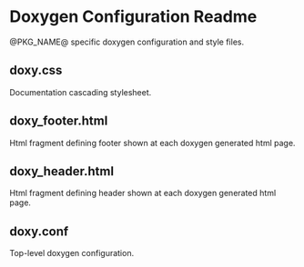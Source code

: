 # Doxygen Configuration Readme
@PKG_NAME@ specific doxygen configuration and style files.

## doxy.css
Documentation cascading stylesheet.

## doxy_footer.html
Html fragment defining footer shown at each doxygen generated html page.

## doxy_header.html
Html fragment defining header shown at each doxygen generated html page.

## doxy.conf
Top-level doxygen configuration. 

